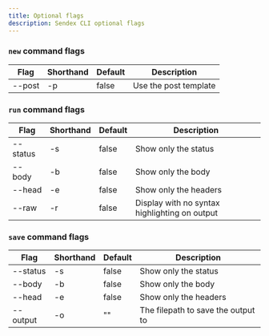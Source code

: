 ```yaml
---
title: Optional flags
description: Sendex CLI optional flags
---
```


### `new` command flags

| Flag | Shorthand | Default | Description |
| ---- | --------- | ------- | ----------- |
| --post | -p | false | Use the post template |

### `run` command flags

| Flag | Shorthand | Default | Description |
| ---- | --------- | ------- | ----------- |
| --status | -s | false | Show only the status |
| --body | -b | false | Show only the body |
| --head | -e | false | Show only the headers |
| --raw | -r | false | Display with no syntax highlighting on output |

### `save` command flags

| Flag | Shorthand | Default | Description |
| ---- | --------- | ------- | ----------- |
| --status | -s | false | Show only the status |
| --body | -b | false | Show only the body |
| --head | -e | false | Show only the headers |
| --output | -o | "" | The filepath to save the output to |
